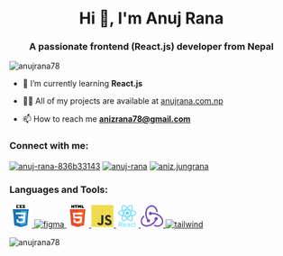 <h1 align="center">Hi 👋, I'm Anuj Rana</h1>
<h3 align="center">A passionate frontend (React.js) developer from Nepal</h3>

<p align="left"> <img src="https://komarev.com/ghpvc/?username=anujrana78&label=Profile%20views&color=0e75b6&style=flat" alt="anujrana78" /> </p>

- 🌱 I’m currently learning **React.js**

- 👨‍💻 All of my projects are available at [anujrana.com.np](anujrana.com.np)

- 📫 How to reach me **anizrana78@gmail.com**

<h3 align="left">Connect with me:</h3>
<p align="left">
<a href="https://linkedin.com/in/anuj-rana-836b33143" target="blank"><img align="center" src="https://raw.githubusercontent.com/rahuldkjain/github-profile-readme-generator/master/src/images/icons/Social/linked-in-alt.svg" alt="anuj-rana-836b33143" height="30" width="40" /></a>
<a href="https://stackoverflow.com/users/anuj-rana" target="blank"><img align="center" src="https://raw.githubusercontent.com/rahuldkjain/github-profile-readme-generator/master/src/images/icons/Social/stack-overflow.svg" alt="anuj-rana" height="30" width="40" /></a>
<a href="https://fb.com/aniz.jungrana" target="blank"><img align="center" src="https://raw.githubusercontent.com/rahuldkjain/github-profile-readme-generator/master/src/images/icons/Social/facebook.svg" alt="aniz.jungrana" height="30" width="40" /></a>
</p>

<h3 align="left">Languages and Tools:</h3>
<p align="left"> <a href="https://www.w3schools.com/css/" target="_blank" rel="noreferrer"> <img src="https://raw.githubusercontent.com/devicons/devicon/master/icons/css3/css3-original-wordmark.svg" alt="css3" width="40" height="40"/> </a> <a href="https://www.figma.com/" target="_blank" rel="noreferrer"> <img src="https://www.vectorlogo.zone/logos/figma/figma-icon.svg" alt="figma" width="40" height="40"/> </a> <a href="https://www.w3.org/html/" target="_blank" rel="noreferrer"> <img src="https://raw.githubusercontent.com/devicons/devicon/master/icons/html5/html5-original-wordmark.svg" alt="html5" width="40" height="40"/> </a> <a href="https://developer.mozilla.org/en-US/docs/Web/JavaScript" target="_blank" rel="noreferrer"> <img src="https://raw.githubusercontent.com/devicons/devicon/master/icons/javascript/javascript-original.svg" alt="javascript" width="40" height="40"/> </a> <a href="https://reactjs.org/" target="_blank" rel="noreferrer"> <img src="https://raw.githubusercontent.com/devicons/devicon/master/icons/react/react-original-wordmark.svg" alt="react" width="40" height="40"/> </a> <a href="https://redux.js.org" target="_blank" rel="noreferrer"> <img src="https://raw.githubusercontent.com/devicons/devicon/master/icons/redux/redux-original.svg" alt="redux" width="40" height="40"/> </a> <a href="https://tailwindcss.com/" target="_blank" rel="noreferrer"> <img src="https://www.vectorlogo.zone/logos/tailwindcss/tailwindcss-icon.svg" alt="tailwind" width="40" height="40"/> </a> </p>

<p><img align="center" src="https://github-readme-stats.vercel.app/api/top-langs?username=anujrana78&show_icons=true&locale=en&layout=compact" alt="anujrana78" /></p>
